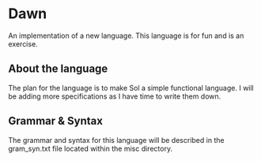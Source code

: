 # Dawn
An implementation of a new language. This language is for fun and is an exercise.

## About the language
The plan for the language is to make Sol a simple functional language. I will be adding more
specifications as I have time to write them down.

## Grammar & Syntax
The grammar and syntax for this language will be described in the gram_syn.txt file
located within the misc directory.
